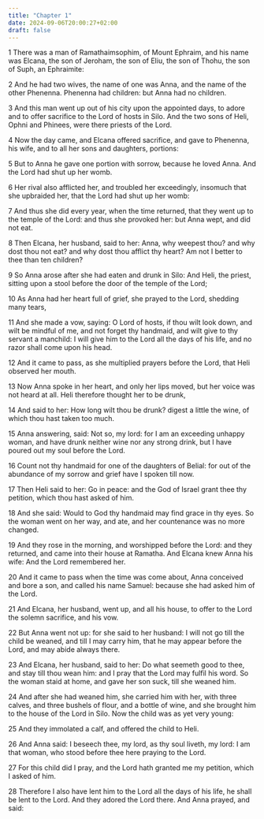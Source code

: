 ```yaml
---
title: "Chapter 1"
date: 2024-09-06T20:00:27+02:00
draft: false
---
```



1 There was a man of Ramathaimsophim, of Mount Ephraim, and his name was Elcana, the son of Jeroham, the son of Eliu, the son of Thohu, the son of Suph, an Ephraimite:

2 And he had two wives, the name of one was Anna, and the name of the other Phenenna. Phenenna had children: but Anna had no children.

3 And this man went up out of his city upon the appointed days, to adore and to offer sacrifice to the Lord of hosts in Silo. And the two sons of Heli, Ophni and Phinees, were there priests of the Lord.

4 Now the day came, and Elcana offered sacrifice, and gave to Phenenna, his wife, and to all her sons and daughters, portions:

5 But to Anna he gave one portion with sorrow, because he loved Anna. And the Lord had shut up her womb.

6 Her rival also afflicted her, and troubled her exceedingly, insomuch that she upbraided her, that the Lord had shut up her womb:

7 And thus she did every year, when the time returned, that they went up to the temple of the Lord: and thus she provoked her: but Anna wept, and did not eat.

8 Then Elcana, her husband, said to her: Anna, why weepest thou? and why dost thou not eat? and why dost thou afflict thy heart? Am not I better to thee than ten children?

9 So Anna arose after she had eaten and drunk in Silo: And Heli, the priest, sitting upon a stool before the door of the temple of the Lord;

10 As Anna had her heart full of grief, she prayed to the Lord, shedding many tears,

11 And she made a vow, saying: O Lord of hosts, if thou wilt look down, and wilt be mindful of me, and not forget thy handmaid, and wilt give to thy servant a manchild: I will give him to the Lord all the days of his life, and no razor shall come upon his head.

12 And it came to pass, as she multiplied prayers before the Lord, that Heli observed her mouth.

13 Now Anna spoke in her heart, and only her lips moved, but her voice was not heard at all. Heli therefore thought her to be drunk,

14 And said to her: How long wilt thou be drunk? digest a little the wine, of which thou hast taken too much.

15 Anna answering, said: Not so, my lord: for I am an exceeding unhappy woman, and have drunk neither wine nor any strong drink, but I have poured out my soul before the Lord.

16 Count not thy handmaid for one of the daughters of Belial: for out of the abundance of my sorrow and grief have I spoken till now.

17 Then Heli said to her: Go in peace: and the God of Israel grant thee thy petition, which thou hast asked of him.

18 And she said: Would to God thy handmaid may find grace in thy eyes. So the woman went on her way, and ate, and her countenance was no more changed.

19 And they rose in the morning, and worshipped before the Lord: and they returned, and came into their house at Ramatha. And Elcana knew Anna his wife: And the Lord remembered her.

20 And it came to pass when the time was come about, Anna conceived and bore a son, and called his name Samuel: because she had asked him of the Lord.

21 And Elcana, her husband, went up, and all his house, to offer to the Lord the solemn sacrifice, and his vow.

22 But Anna went not up: for she said to her husband: I will not go till the child be weaned, and till I may carry him, that he may appear before the Lord, and may abide always there.

23 And Elcana, her husband, said to her: Do what seemeth good to thee, and stay till thou wean him: and I pray that the Lord may fulfil his word. So the woman staid at home, and gave her son suck, till she weaned him.

24 And after she had weaned him, she carried him with her, with three calves, and three bushels of flour, and a bottle of wine, and she brought him to the house of the Lord in Silo. Now the child was as yet very young:

25 And they immolated a calf, and offered the child to Heli.

26 And Anna said: I beseech thee, my lord, as thy soul liveth, my lord: I am that woman, who stood before thee here praying to the Lord.

27 For this child did I pray, and the Lord hath granted me my petition, which I asked of him.

28 Therefore I also have lent him to the Lord all the days of his life, he shall be lent to the Lord. And they adored the Lord there. And Anna prayed, and said:

